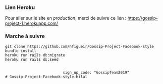 ### Lien Heroku

Pour aller sur le site en *production*, merci de suivre ce lien : https://gossip-project-1.herokuapp.com/



### Marche à suivre

```
git clone https://github.com/hfigueir/Gossip-Project-Facebook-style
bundle install
heroku run rails db:migrate
heroku run rails db:seed


                          sign_up_code: "GossipTeam2019"
# Gossip-Project-Facebook-style-hilal
